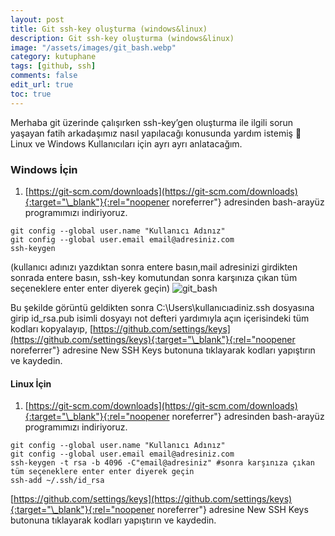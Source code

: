 ```yaml
---
layout: post
title: Git ssh-key oluşturma (windows&linux)
description: Git ssh-key oluşturma (windows&linux)
image: "/assets/images/git_bash.webp"
category: kutuphane
tags: [github, ssh]
comments: false
edit_url: true
toc: true
---
```


Merhaba git üzerinde çalışırken ssh-key’gen oluşturma ile ilgili sorun yaşayan fatih arkadaşımız nasıl yapılacağı konusunda yardım istemiş 💭 Linux ve Windows Kullanıcıları için ayrı ayrı anlatacağım.

<!-- excerpt separator -->

### Windows İçin

1.  [https://git-scm.com/downloads](https://git-scm.com/downloads){:target="\_blank"}{:rel="noopener noreferrer"} adresinden bash-arayüz programımızı indiriyoruz.

```shell
git config --global user.name "Kullanıcı Adınız"
git config --global user.email email@adresiniz.com
ssh-keygen

```

(kullanıcı adınızı yazdıktan sonra entere basın,mail adresinizi girdikten sonrada entere basın, ssh-key komutundan sonra karşınıza çıkan tüm seçeneklere enter enter diyerek geçin)
![git_bash](/assets/images/git_bash.webp)

Bu şekilde görüntü geldikten sonra C:\Users\kullanıcıadiniz\.ssh dosyasına girip id_rsa.pub isimli dosyayı not defteri yardımıyla açın içerisindeki tüm kodları kopyalayıp, [https://github.com/settings/keys](https://github.com/settings/keys){:target="\_blank"}{:rel="noopener noreferrer"} adresine New SSH Keys butonuna tıklayarak kodları yapıştırın ve kaydedin.

#### Linux İçin

1.  [https://git-scm.com/downloads](https://git-scm.com/downloads){:target="\_blank"}{:rel="noopener noreferrer"} adresinden bash-arayüz programımızı indiriyoruz.

```shell
git config --global user.name "Kullanıcı Adınız"
git config --global user.email email@adresiniz.com
ssh-keygen -t rsa -b 4096 -C"email@adresiniz" #sonra karşınıza çıkan tüm seçeneklere enter enter diyerek geçin
ssh-add ~/.ssh/id_rsa
```

[https://github.com/settings/keys](https://github.com/settings/keys){:target="\_blank"}{:rel="noopener noreferrer"} adresine New SSH Keys butonuna tıklayarak kodları yapıştırın ve kaydedin.
